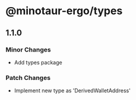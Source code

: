 # @minotaur-ergo/types

## 1.1.0

### Minor Changes

- Add types package

### Patch Changes

- Implement new type as 'DerivedWalletAddress'
